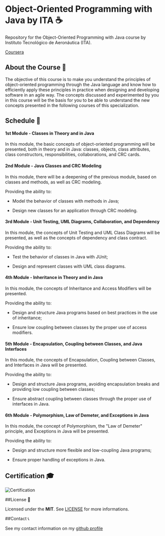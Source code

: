 # Object-Oriented Programming with Java by ITA ☕
Repository for the Object-Oriented Programming with Java course by Instituto Tecnológico de Aeronáutica (ITA).

[Coursera](https://www.coursera.org/learn/orientacao-a-objetos-com-java/home/info)

## About the Course 📙

The objective of this course is to make you understand the principles of object-oriented programming through the Java language and know how to efficiently apply these principles in practice when designing and developing software in an agile way. The concepts discussed and experimented by you in this course will be the basis for you to be able to understand the new concepts presented in the following courses of this specialization.

## Schedule 📅

#### 1st Module - Classes in Theory and in Java

In this module, the basic concepts of object-oriented programming will be presented, both in theory and in Java: classes, objects, class attributes, class constructors, responsibilities, collaborations, and CRC cards.

#### 2nd Module - Java Classes and CRC Modeling

In this module, there will be a deepening of the previous module, based on classes and methods, as well as CRC modeling.

Providing the ability to:

- Model the behavior of classes with methods in Java;

- Design new classes for an application through CRC modeling.

#### 3rd Module - Unit Testing, UML Diagrams, Collaboration, and Dependency

In this module, the concepts of Unit Testing and UML Class Diagrams will be presented, as well as the concepts of dependency and class contract.

Providing the ability to:

- Test the behavior of classes in Java with JUnit;

- Design and represent classes with UML class diagrams.

#### 4th Module - Inheritance in Theory and in Java

In this module, the concepts of Inheritance and Access Modifiers will be presented.

Providing the ability to:

- Design and structure Java programs based on best practices in the use of inheritance;

- Ensure low coupling between classes by the proper use of access modifiers.

#### 5th Module - Encapsulation, Coupling between Classes, and Java Interfaces

In this module, the concepts of Encapsulation, Coupling between Classes, and Interfaces in Java will be presented.

Providing the ability to:

- Design and structure Java programs, avoiding encapsulation breaks and providing low coupling between classes;

- Ensure abstract coupling between classes through the proper use of interfaces in Java.

#### 6th Module - Polymorphism, Law of Demeter, and Exceptions in Java

In this module, the concept of Polymorphism, the "Law of Demeter" principle, and Exceptions in Java will be presented.

Providing the ability to:

- Design and structure more flexible and low-coupling Java programs;

- Ensure proper handling of exceptions in Java.

## Certification 🎓

![Certification](https://github.com/bernardodangelo/object-oriented-java-ita/blob/main/Certification.png)

##License 🧾

Licensed under the **MIT**. See [LICENSE](LICENSE) for more informations.

##Contact 📞

See my contact information on my [github profile](https://github.com/bernardodangelo)
